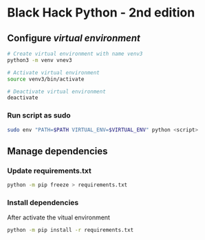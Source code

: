 # Black Hack Python - 2nd edition

## Configure *virtual environment*

```sh
# Create virtual environment with name venv3
python3 -m venv vnev3

# Activate virtual environment
source venv3/bin/activate

# Deactivate virtual environment
deactivate

```

### Run script as sudo

```sh
sudo env "PATH=$PATH VIRTUAL_ENV=$VIRTUAL_ENV" python <script>
```

## Manage dependencies

### Update requirements.txt

```sh
python -m pip freeze > requirements.txt
```

### Install dependencies

After activate the vitual environment

```sh
python -m pip install -r requirements.txt
```

